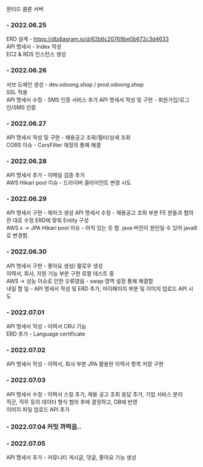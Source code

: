 원티드 클론 서버

### - 2022.06.25  
ERD 설계 - https://dbdiagram.io/d/62b6c20769be0b672c3d4633  
API 명세서 - Index 작성  
EC2 & RDS 인스턴스 생성  

### - 2022.06.26 
서브 도메인 생성 - dev.odoong.shop / prod.odoong.shop  
SSL 적용  
API 명세서 수정 - SMS 인증 서비스 추가 
API 명세서 작성 및 구현 - 회원가입/로그인/SMS 인증  

### - 2022.06.27
API 명세서 작성 및 구현 - 채용공고 조회/필터/상세 조회  
CORS 이슈 - CorsFilter 재정의 통해 해결  

### - 2022.06.28
API 명세서 추가 - 이메일 검증 추가  
AWS Hikari pool 이슈 - 드라이버 클라이언트 변경 시도  

### - 2022.06.29
API 명세서 구현 - 북마크 생성
API 명세서 수정 - 채용공고 조회 부분 FE 분들과 협의한 대로 수정
ERD에 맞춰 Entity 구성  
AWS x -> JPA Hikari pool 이슈 - 아직 있는 듯 함. java 버전이 원인일 수 있어 java8로 변경함.

### - 2022.06.30
API 명세서 구현 - 좋아요 생성/ 팔로우 생성  
이력서, 회사, 지원 기능 부분 구현 로컬 테스트 중  
AWS -> 성능 이슈로 인한 오류였음 - swap 영역 설정 통해 해결함  
내일 할 일 - API 명세서 작성 및 ERD 추가, 마이페이지 부분 및 이미지 업로드 API 시도

### - 2022.07.01
API 명세서 작성 - 이력서 CRU 기능  
ERD 추가 - Language certificate

### - 2022.07.02
API 명세서 작성 - 이력서, 회사 부분
JPA 활용한 이력서 항목 저장 구현

### - 2022.07.03
API 명세서 수정 - 이력서 스킬 추가, 채용 공고 조회 응답 추가, 기업 서비스 분리  
직군, 직무 등의 데이터 형식 협의 후에 결정하고, DB에 반영  
이미지 파일 업로드 API 추가

### - 2022.07.04 커밋 까먹음..

### - 2022.07.05
API 명세서 추가 - 커뮤니티 게시글, 댓글, 좋아요 기능 생성
